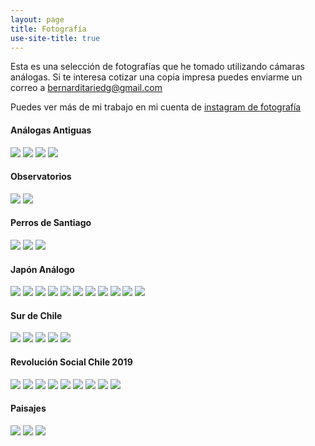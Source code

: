 ```yaml
---
layout: page
title: Fotografía
use-site-title: true
---
```


Esta es una selección de fotografías que he tomado utilizando cámaras análogas. Si te interesa cotizar una copia impresa puedes enviarme un correo a bernarditariedg@gmail.com

Puedes ver más de mi trabajo en mi cuenta de [instagram de fotografía](https://www.instagram.com/suspiro_analogo/)

#### Análogas Antiguas

![](/img/fotografia/1_1.jpg)
![](/img/fotografia/1_2.jpg)
![](/img/fotografia/1_3.jpg)
![](/img/fotografia/1_4.jpg)

#### Observatorios

![](/img/fotografia/3_1.JPG)
![](/img/fotografia/3_2.JPG)

#### Perros de Santiago

![](/img/fotografia/4_1.JPG)
![](/img/fotografia/4_2.JPG)
![](/img/fotografia/4_3.JPG)

#### Japón Análogo

![](/img/fotografia/5_1.JPG)
![](/img/fotografia/5_2.JPG)
![](/img/fotografia/5_3.JPG)
![](/img/fotografia/5_4.JPG)
![](/img/fotografia/5_5.JPG)
![](/img/fotografia/5_6.JPG)
![](/img/fotografia/5_7.JPG)
![](/img/fotografia/5_8.JPG)
![](/img/fotografia/5_9.JPG)
![](/img/fotografia/9_1.JPG)
![](/img/fotografia/9_2.JPG)

#### Sur de Chile

![](/img/fotografia/7_1.jpg)
![](/img/fotografia/7_2.jpg)
![](/img/fotografia/7_3.jpg)
![](/img/fotografia/7_4.jpg)
![](/img/fotografia/7_5.jpg)

#### Revolución Social Chile 2019

![](/img/fotografia/8_1.jpg)
![](/img/fotografia/8_2.jpg)
![](/img/fotografia/8_3.jpg)
![](/img/fotografia/8_4.jpg)
![](/img/fotografia/8_5.jpg)
![](/img/fotografia/10_1.jpg)
![](/img/fotografia/10_2.jpg)
![](/img/fotografia/10_3.jpg)
![](/img/fotografia/10_4.jpg)


#### Paisajes

![](/img/fotografia/14_1.jpg)
![](/img/fotografia/14_2.jpg)
![](/img/fotografia/15_2.jpg)
